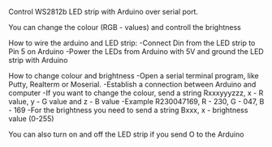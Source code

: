 Control WS2812b LED strip with Arduino over serial port.

You can change the colour (RGB - values) and controll the brightness 

How to wire the arduino and LED strip:
-Connect Din from the LED strip to Pin 5 on Arduino
-Power the LEDs from Arduino with 5V and ground the LED strip with Arduino

How to change colour and brightness
-Open a serial terminal program, like Putty, Realterm or Moserial.
-Establish a connection between Arduino and computer
-If you want to change the colour, send a string Rxxxyyyzzz, x - R value, y - G value and z - B value
-Example R230047169, R - 230, G - 047, B - 169
-For the brightness you need to send a string Bxxx, x - brightness value (0-255)

You can also turn on and off the LED strip if you send O to the Arduino
